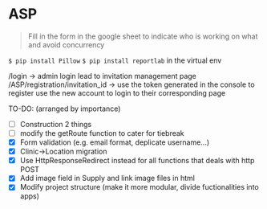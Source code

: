 # ASP
>Fill in the form in the google sheet to indicate who is working on what and avoid concurrency

`$ pip install Pillow` `$ pip install reportlab` in the virtual env 

/login -> admin login lead to invitation management page
/ASP/registration/invitation_id -> use the token generated in the console to register
use the new account to login to their corresponding page

TO-DO: (arranged by importance)
- [ ] Construction 2 things
- [ ] modify the getRoute function to cater for tiebreak
- [x] Form validation (e.g. email format, deplicate username...)
- [x] Clinic->Location migration
- [x] Use HttpResponseRedirect instead for all functions that deals with http POST
- [x] Add image field in Supply and link image files in html
- [x] Modify project structure (make it more modular, divide fuctionalities into apps)
